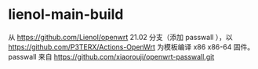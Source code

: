 # lienol-main-build

从 https://github.com/Lienol/openwrt 21.02 分支（添加 passwall ），以 https://github.com/P3TERX/Actions-OpenWrt 为模板编译 x86 x86-64 固件。 passwall 来自 https://github.com/xiaorouji/openwrt-passwall.git
